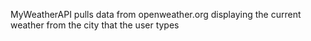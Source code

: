 MyWeatherAPI pulls data from openweather.org displaying the current weather from the city that the user types
